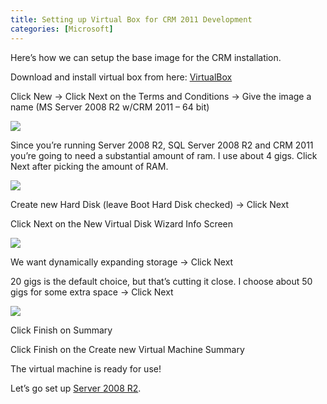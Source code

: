 ```yaml
---
title: Setting up Virtual Box for CRM 2011 Development
categories: [Microsoft]
---
```



Here’s how we can setup the base image for the CRM installation.

Download and install virtual box from here: [VirtualBox][1]

 [1]: http://www.virtualbox.org/wiki/Downloads

Click New -> Click Next on the Terms and Conditions -> Give the image a name (MS Server 2008 R2 w/CRM 2011 – 64 bit)

![][3]

 [3]: /assets/img/old/VB_Setup_New2.png

Since you’re running Server 2008 R2, SQL Server 2008 R2 and CRM 2011 you’re going to need a substantial amount of ram. I use about 4 gigs. Click Next after picking the amount of RAM.

![][4]

 [4]: /assets/img/old/VM_Setup_RAM.png

Create new Hard Disk (leave Boot Hard Disk checked) -> Click Next

Click Next on the New Virtual Disk Wizard Info Screen

![][5]

 [5]: /assets/img/old/VM_Setup_HD_Storage.png

We want dynamically expanding storage -> Click Next

20 gigs is the default choice, but that’s cutting it close. I choose about 50 gigs for some extra space -> Click Next

![][6]

 [6]: /assets/img/old/VM_Setup_Location_Size.png

Click Finish on Summary

Click Finish on the Create new Virtual Machine Summary

The virtual machine is ready for use!

Let’s go set up [Server 2008 R2][7].

 [7]: http://www.ryanonrails.com/2011/02/21/server-2008-r2-setup-installation-for-crm-2011-development/